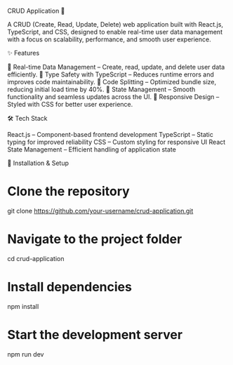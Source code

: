 CRUD Application 🚀

A CRUD (Create, Read, Update, Delete) web application built with React.js, TypeScript, and CSS, designed to enable real-time user data management with a focus on scalability, performance, and smooth user experience.

✨ Features

🔹 Real-time Data Management – Create, read, update, and delete user data efficiently.
🔹 Type Safety with TypeScript – Reduces runtime errors and improves code maintainability.
🔹 Code Splitting – Optimized bundle size, reducing initial load time by 40%.
🔹 State Management – Smooth functionality and seamless updates across the UI.
🔹 Responsive Design – Styled with CSS for better user experience.

🛠️ Tech Stack

React.js – Component-based frontend development
TypeScript – Static typing for improved reliability
CSS – Custom styling for responsive UI
React State Management – Efficient handling of application state

🔧 Installation & Setup
# Clone the repository
git clone https://github.com/your-username/crud-application.git

# Navigate to the project folder
cd crud-application

# Install dependencies
npm install

# Start the development server
npm run dev
